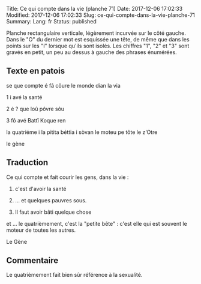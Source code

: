 Title:  Ce qui compte dans la vie (planche 71)
Date: 2017-12-06 17:02:33
Modified: 2017-12-06 17:02:33
Slug: ce-qui-compte-dans-la-vie-planche-71
Summary: 
Lang: fr
Status: published

Planche rectangulaire verticale, légèrement incurvée sur le côté gauche. Dans le "O" du dernier mot est esquissée une tête, de même que dans les points sur les "I" lorsque qu'ils sont isolés. Les chiffres "1", "2" et "3" sont gravés en petit, un peu au dessus à gauche des phrases énumérées.

<figure class="image-block" style="float: right;">
  <img alt="" src="{static}/images/planche_71.png">
  <figcaption style="max-width: 279px"></figcaption>
</figure>


## Texte en patois
se que compte é fâ côure le monde dian la via

1 i avé  la  santé

2  é ? que loû pôvre sôu

3  fô avé Battï Koque ren

la quatriéme i la pitita béttia i sòvan le moteu pe tôte le  z‘Otre

le gène

## Traduction
Ce qui compte et fait courir les gens, dans la vie :

1. c'est d'avoir la santé

2. ... et quelques pauvres sous.
3. Il faut avoir bâti quelque chose

et ... le quatrièmement, c'est la "petite bête" : c'est elle qui est souvent le moteur de toutes les autres.

Le Gène

## Commentaire
Le quatrièmement fait bien sûr référence à la sexualité.



